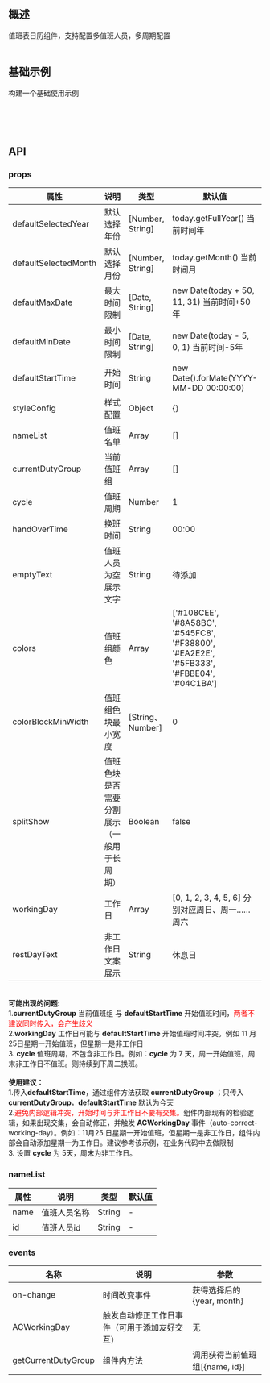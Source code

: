 
## 概述

值班表日历组件，支持配置多值班人员，多周期配置
<br>
<br>

## 基础示例

构建一个基础使用示例
<br>
<br>

<template>
    <Card>
        <p class="card-title">基础用法示例</p>
        <br>
        <template>
            <div class="steps-doc">
                <div class="example">
                    <nvDutyTableNormalDemo />
                </div>
            </div>
        </template>
        <br>
        <br>
        <nv-code :content="nvDutyTableNormalDemoCode" />
    </Card>
</template>
<br>
<br>
<template>
    <Card>
        <p class="card-title">完整用法示例</p>
        <br>
        <template>
            <div class="steps-doc">
                <div class="example">
                    <nvDutyTableComplexDemo />
                </div>
            </div>
        </template>
        <br>
        <br>
        <nv-code :content="nvDutyTableComplexDemoCode" />
    </Card>
</template>

## API

### props

| 属性          | 说明                                     | 类型              | 默认值      |
| ----------   | ----------------------------------------| ----------------  | ----------- |
| defaultSelectedYear  | 默认选择年份                       | [Number, String]  | today.getFullYear() 当前时间年         |
| defaultSelectedMonth  | 默认选择月份                      | [Number, String]  | today.getMonth() 当前时间月        |
| defaultMaxDate  | 最大时间限制                            | [Date, String]    | new Date(today + 50, 11, 31) 当前时间+50年         |
| defaultMinDate  | 最小时间限制                            | [Date, String]    | new Date(today - 5, 0, 1) 当前时间-5年         |
| defaultStartTime     | 开始时间                          | String             | new Date().forMate(YYYY-MM-DD 00:00:00)           |
| styleConfig  | 样式配置                                  | Object            | {}           |
| nameList     | 值班名单                                  | Array             | []           |
| currentDutyGroup     | 当前值班组                                  | Array             | []           |
| cycle        | 值班周期                                  | Number            | 1           |
| handOverTime | 换班时间                                  | String            | 00:00      |
| emptyText    | 值班人员为空展示文字                         | String            | 待添加      |
| colors       | 值班组颜色                                 |  Array            | ['#108CEE', '#8A58BC', '#545FC8', '#F38800', '#EA2E2E', '#5FB333', '#FBBE04', '#04C1BA']      |
| colorBlockMinWidth | 值班组色块最小宽度                     | [String、Number]  | 0          |
| splitShow    | 值班色块是否需要分割展示（一般用于长周期）        | Boolean           | false      |
| workingDay    | 工作日        | Array           | [0, 1, 2, 3, 4, 5, 6] 分别对应周日、周一……周六      |
| restDayText    | 非工作日文案展示        | String           | 休息日      |
<br>
<div style="font-weight: bold;">可能出现的问题: </div>
<div>1.<b style="font-weight: bold">currentDutyGroup</b> 当前值班组 与 <b style="font-weight: bold">defaultStartTime</b> 开始值班时间，<span style="color: red">两者不建议同时传入，会产生歧义</span></div>
<div>2.<b style="font-weight: bold">workingDay</b> 工作日可能与 <b style="font-weight: bold">defaultStartTime</b> 开始值班时间冲突。例如 11 月25日星期一开始值班，但星期一是非工作日 </div>
<div>3. <b style="font-weight: bold">cycle</b> 值班周期，不包含非工作日。例如：<b style="font-weight: bold">cycle</b> 为 7 天，周一开始值班，周末非工作日不值班。则持续到下周二换班。</div>
<br />
<div style="font-weight: bold">使用建议：</div>
<div>1.传入<b style="font-weight: bold">defaultStartTime</b>，通过组件方法获取 <b style="font-weight: bold">currentDutyGroup</b>
；只传入<b style="font-weight: bold">currentDutyGroup</b>，<b style="font-weight: bold">defaultStartTime</b> 默认为今天</div>
<div>2.<span style="color: red">避免内部逻辑冲突，开始时间与非工作日不要有交集。</span>组件内部现有的检验逻辑，如果出现交集，会自动修正，并触发 <b style="font-weight: bold">ACWorkingDay</b> 事件（auto-correct-working-day）。例如：11月25 日星期一开始值班，但星期一是非工作日，组件内部会自动添加星期一为工作日。建议参考该示例，在业务代码中去做限制</div>
<div>3. 设置 <b style="font-weight: bold">cycle</b> 为 5天，周末为非工作日。</div>

### nameList
| 属性       | 说明                                               | 类型             | 默认值      |
| ---------- | --------------------------------------------------| --------------  | ----------- |
| name       | 值班人员名称                                           | String          | -           |
| id       | 值班人员id                                           | String          | -           |



### events
| 名称        | 说明                                   | 参数             |
| ---------- | ---------------------------------------| --------------  |
| on-change  | 时间改变事件                             | 获得选择后的{year, month}    |
| ACWorkingDay  | 触发自动修正工作日事件（可用于添加友好交互）                             | 无    |
| getCurrentDutyGroup  | 组件内方法                             | 调用获得当前值班组[{name, id}]    |

<script>
import nvDutyTableNormalDemo from '../../../example/dutyTable/nvDutyTableNormalDemo.vue';
import nvDutyTableComplexDemo from '../../../example/dutyTable/nvDutyTableComplexDemo.vue'

const nvDutyTableNormalDemoCode =
`<template>
    <NvDutyTable :name-list="nameList" />
<\/template>

<script>
export default {
    name: 'nvDutyTableNormalDemo',
    data() {
        return {
            nameList: [
                [{name: '东皇', id: 'donghuang'}, {name: '公孙离', id: 'gongsunli'}],
                [{name: '李白', id: 'libai'}, {name: '陈独秀', id: 'chenduxiu'}, {name: '孙尚香', id: 'sunshangxiang'}],
                [{name: '伽罗', id: 'jialuo'}, {name: '孙悟空', id: 'sunwukong'}],
                []
            ]
        };
    }
};
<\/script>`;

const nvDutyTableComplexDemoCode = `<template>
    <div class="nv-duty-demo">
        <Form :label-width="80" label-position="left">
            <FormItem label="值班人员：">
                <FormItem v-for="(list, index) in nameArr"
                          :label="index + 1 + '组：'"
                          :key="index"
                >
                    <Input style="width: 200px"
                           v-model="nameArr[index]"
                           @on-blur="formatNameArr"
                    /></FormItem>
            </FormItem>
            <FormItem label="值班周期：">
                <Select v-model="cycle" style="width: 200px">
                    <Option :value="1">日</Option>
                    <Option :value="7">周</Option>
                    <Option :value="30">月</Option>
                </Select>
            </FormItem>
            <FormItem label="工作日：">
                <CheckboxGroup v-model="workingDay">
                    <Checkbox v-for="item in workingDayArr" :key="item.name" :label="item.name" :disabled="mustBeWorkingDay(item.name)">{{item.alias}}</Checkbox>
                </CheckboxGroup>
            </FormItem>    
            <FormItem label="值班人员未填写文本：">
                <Input v-model="emptyText" style="width: 200px" />
            </FormItem>
            <FormItem label="休息日文本：">
                <Input v-model="restDayText" style="width: 200px"></Input>
            </FormItem>
            <FormItem label="换班时间：">
                <TimePicker :value="handOverTime"
                            @on-change="changeTime"
                            format="HH:mm"
                            placeholder="选择换班时间"
                            style="width: 200px"
                ></TimePicker>
            </FormItem>
        </Form>
        <NvDutyTable :name-list="nameLists"
                     :cycle="cycle"
                     :empty-text="emptyText"
                     :rest-day-text="restDayText"
                     :hand-over-time="handOverTime"
                     :style="{fontSize: '12px'}"
                     :working-day="workingDay"
        ></NvDutyTable>
    </div>
<\/template>

<script>
export default {
    name: "nvDutyTableComplexDemo",
    data() {
        return {
            nameArr: ['东皇;公孙离', '李白;陈独秀;孙尚香', '', '伽罗;孙悟空', '后羿'],
            nameLists: [],
            cycle: 1,
            emptyText: '我也不知道写啥',
            restDayText: '休息日',
            handOverTime: '00:00',
            workingDayArr: [
                {
                    name: 1,
                    alias: '星期一'
                },
                {
                    name: 2,
                    alias: '星期二'
                },
                {
                    name: 3,
                    alias: '星期三'
                },
                {
                    name: 4,
                    alias: '星期四'
                },
                {
                    name: 5,
                    alias: '星期五'
                },
                {
                    name: 6,
                    alias: '星期六'
                },
                {
                    name: 0,
                    alias: '星期日'
                }
            ],
            workingDay: [0, 1, 2, 3, 4, 5, 6]
        };
    },
    mounted() {
        this.formatNameArr();
    },
    methods: {
        formatNameArr() {
            this.nameLists = this.nameArr.map(list => list ? list.split(';').map(item => ({name: item, id: item})) : []);
        },
        changeTime(time) {
            this.handOverTime = time;
        },
        mustBeWorkingDay(day) {
            return new Date().getDay() === day;
        }
    },
    watch: {
    }
};
<\/script>`;

export default {
    name: 'nvDutyDemo',
    components: {
        nvDutyTableNormalDemo,
        nvDutyTableComplexDemo
    },
    data() {
        return {
            nvDutyTableNormalDemoCode,
            nvDutyTableComplexDemoCode
        }
    }
}
</script>

